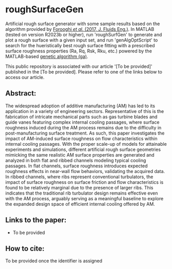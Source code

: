 # roughSurfaceGen
Artificial rough surface generator with some sample results based on the algorithm provided by [Forooghi *et al.* (2017, J. Fluids Eng.)](https://doi.org/10.1115/1.4037280). In MATLAB (tested on version R2023b or higher), run 'roughSurfGen' to generate and plot a rough surface with a given input set, and run 'genAlgOptScript' to search for the hueristically best rough surface fitting with a prescribed surface roughness properties (Ra, Rq, Rsk, Rku, etc.) powered by the MATLAB-based [genetic algorithm (ga)](https://www.mathworks.com/help/gads/how-the-genetic-algorithm-works.html).

This public repository is associated with our article '[To be provided]' published in the [To be provided]. Please refer to one of the links below to access our article.

## Abstract:
The widespread adoption of additive manufacturing (AM) has led to its application in a variety of engineering sectors. Representative of this is the fabrication of intricate mechanical parts such as gas turbine blades and guide vanes featuring complex internal cooling passages, where surface roughness induced during the AM process remains due to the difficulty in post-manufacturing surface treatment. As such, this paper investigates the impact of AM-induced surface roughness on flow characteristics within internal cooling passages. With the proper scale-up of models for attainable experiments and simulations, different artificial rough surface geometries mimicking the same realistic AM surface properties are generated and analyzed in both flat and ribbed channels modeling typical cooling passages. In flat channels, surface roughness introduces expected roughness effects in near-wall flow behaviors, validating the acquired data. In ribbed channels, where ribs represent conventional turbulators, the impact of surface roughness on surface friction and flow characteristics is found to be relatively marginal due to the presence of larger ribs. This indicates that the traditional rib turbulator design remains effective even with the AM process, arguably serving as a meaningful baseline to explore the expanded design space of efficient internal cooling offered by AM.

## Links to the paper:
- To be provided

## How to cite:
To be provided once the identifier is assigned